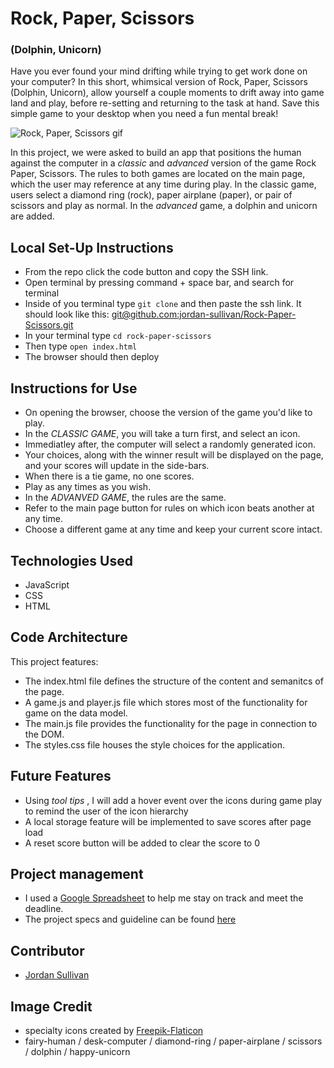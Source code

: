 # Rock, Paper, Scissors

### (Dolphin, Unicorn)

Have you ever found your mind drifting while trying to get work done on your computer? In this short, whimsical version of Rock, Paper, Scissors (Dolphin, Unicorn), allow yourself a couple moments to drift away into game land and play, before re-setting and returning to the task at hand. Save this simple game to your desktop when you need a fun mental break!

![Rock, Paper, Scissors gif](assets/whatsForDinner.png)

In this project, we were asked to build an app that positions the human against the computer in a _classic_ and _advanced_ version of the game Rock Paper, Scissors. The rules to both games are located on the main page, which the user may reference at any time during play. In the classic game, users select a diamond ring (rock), paper airplane (paper), or pair of scissors and play as normal. In the _advanced_ game, a dolphin and unicorn are added.

## Local Set-Up Instructions

- From the repo click the code button and copy the SSH link.
- Open terminal by pressing command + space bar, and search for terminal
- Inside of you terminal type `git clone` and then paste the ssh link. It should look like this: [git@github.com:jordan-sullivan/Rock-Paper-Scissors.git](https://github.com/jordan-sullivan/Rock-Paper-Scissors)
- In your terminal type `cd rock-paper-scissors`
- Then type `open index.html`
- The browser should then deploy

## Instructions for Use

- On opening the browser, choose the version of the game you'd like to play.
- In the _CLASSIC GAME_, you will take a turn first, and select an icon.
- Immediatley after, the computer will select a randomly generated icon.
- Your choices, along with the winner result will be displayed on the page, and your scores will update in the side-bars.
- When there is a tie game, no one scores.
- Play as any times as you wish.
- In the _ADVANVED GAME_, the rules are the same.
- Refer to the main page button for rules on which icon beats another at any time.
- Choose a different game at any time and keep your current score intact.

## Technologies Used

- JavaScript
- CSS
- HTML

## Code Architecture

This project features:

- The index.html file defines the structure of the content and semanitcs of the page.
- A game.js and player.js file which stores most of the functionality for game on the data model.
- The main.js file provides the functionality for the page in connection to the DOM.
- The styles.css file houses the style choices for the application.

## Future Features

- Using _tool tips_ , I will add a hover event over the icons during game play to remind the user of the icon hierarchy
- A local storage feature will be implemented to save scores after page load
- A reset score button will be added to clear the score to 0

## Project management

- I used a [Google Spreadsheet](https://docs.google.com/spreadsheets/d/1xMrN91yreKphEQNtqLxi_6A7GXzYpAHfBB5SeMVoJE0/edit#gid=0) to help me stay on track and meet the deadline.
- The project specs and guideline can be found [here](https://frontend.turing.edu/projects/module-1/rock-paper-scissors-solo.html)

## Contributor

- [Jordan Sullivan](https://github.com/jordan-sullivan)

## Image Credit

- specialty icons created by [Freepik-Flaticon](https://www.flaticon.com/authors/freepik)
- fairy-human / desk-computer / diamond-ring / paper-airplane / scissors / dolphin / happy-unicorn
